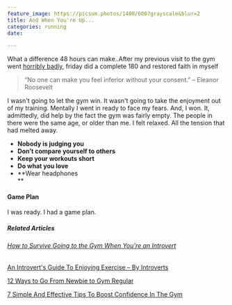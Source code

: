 ```yaml
---
feature_image: https://picsum.photos/1400/600?grayscale&blur=2
title: And When You're Up...
categories: running
date: 

---
```

What a difference 48 hours can make..After my previous visit to the gym went [horribly badly](https://blog.thisispaddys.space/running/2021/08/12/a-running-low/ "Running low"), friday did a complete 180 and restored faith in myself

> “No one can make you feel inferior without your consent.” – Eleanor Roosevelt

I wasn't going to let the gym win. It wasn't going to take the enjoyment out of my training. Mentally I went in ready to face my fears. And, I won. It, admittedly, did help by the fact the gym was fairly empty. The people in there were the same age, or older than me. I felt relaxed. All the tension that had melted away.  

* **Nobody is judging you**
* **Don’t compare yourself to others**
* **Keep your workouts short**
* **Do what you love**
* **Wear headphones  
  ** 

#### Game Plan

I was ready. I had a game plan.

##### Related Articles  

###### [How to Survive Going to the Gym When You’re an Introvert](https://introvertdear.com/news/how-to-survive-going-to-the-gym-when-youre-an-introvert/ "How to Survive Going to the Gym When You’re an Introvert")

[An Introvert's Guide To Enjoying Exercise – By Introverts](https://www.huffingtonpost.co.uk/entry/an-introverts-guide-to-enjoying-exercise-by-introverts_uk_5e299860c5b6779e9c2e8159 "An Introvert's Guide To Enjoying Exercise – By Introverts")

[12 Ways to Go From Newbie to Gym Regular](https://www.self.com/story/gym-tips-to-gain-confidence "12 Ways to Go From Newbie to Gym Regular")

[7 Simple And Effective Tips To Boost Confidence In The Gym](https://femalefitnesssystems.com/improve-confidence-in-the-gym/ "7 Simple And Effective Tips To Boost Confidence In The Gym")